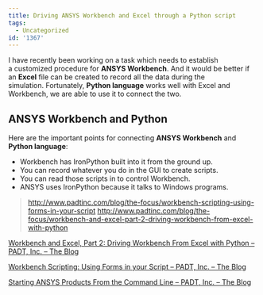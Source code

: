 ```yaml
---
title: Driving ANSYS Workbench and Excel through a Python script
tags:
  - Uncategorized
id: '1367'
---
```


I have recently been working on a task which needs to establish a customized procedure for **ANSYS Workbench**. And it would be better if an **Excel** file can be created to record all the data during the simulation. Fortunately, **Python language** works well with Excel and Workbench, we are able to use it to connect the two. 

**ANSYS Workbench** and **Python**
----------------------------------

Here are the important points for connecting **ANSYS Workbench** and **Python language**:

*   Workbench has IronPython built into it from the ground up.
*   You can record whatever you do in the GUI to create scripts.
*   You can read those scripts in to control Workbench.
*   ANSYS uses IronPython because it talks to Windows programs.

> http://www.padtinc.com/blog/the-focus/workbench-scripting-using-forms-in-your-script http://www.padtinc.com/blog/the-focus/workbench-and-excel-part-2-driving-workbench-from-excel-with-python

[Workbench and Excel, Part 2: Driving Workbench From Excel with Python – PADT, Inc. – The Blog](http://www.padtinc.com/blog/the-focus/workbench-and-excel-part-2-driving-workbench-from-excel-with-python)

[Workbench Scripting: Using Forms in your Script – PADT, Inc. – The Blog](http://www.padtinc.com/blog/the-focus/workbench-scripting-using-forms-in-your-script)

[Starting ANSYS Products From the Command Line – PADT, Inc. – The Blog](http://www.padtinc.com/blog/the-focus/starting-ansys-products-from-the-command-line)